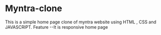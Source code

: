# Myntra-clone
This is a simple home page clone of myntra website using HTML , CSS and JAVASCRIPT.
Feature --It is responsive home page
